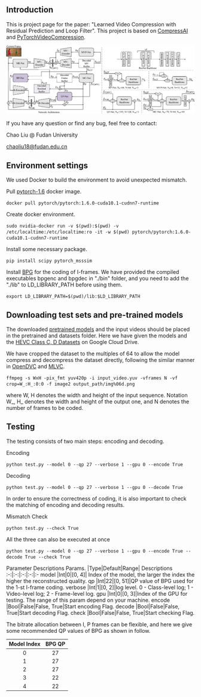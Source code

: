 ## Introduction
This is project page for the paper: "Learned Video Compression with Residual Prediction and Loop Filter". This project is based on [CompressAI](https://github.com/InterDigitalInc/CompressAI) and [PyTorchVideoCompression](https://github.com/ZhihaoHu/PyTorchVideoCompression).

![ ](fig/model.png)

If you have any question or find any bug, feel free to contact:

Chao Liu @ Fudan University

chaoliu18@fudan.edu.cn

## Environment settings
We used Docker to build the environment to avoid unexpected mismatch.

Pull [pytorch-1.6](https://hub.docker.com/r/pytorch/pytorch) docker image.

    docker pull pytorch/pytorch:1.6.0-cuda10.1-cudnn7-runtime

Create docker environment.

    sudo nvidia-docker run -v $(pwd):$(pwd) -v /etc/localtime:/etc/localtime:ro -it -w $(pwd) pytorch/pytorch:1.6.0-cuda10.1-cudnn7-runtime

Install some necessary package.

    pip install scipy pytorch_msssim

Install [BPG](https://bellard.org/bpg/) for the coding of I-frames. We have provided the compiled executables bpgenc and bpgdec in "./bin" folder, and you need to add the "./lib" to LD_LIBRARY_PATH before using them.

    export LD_LIBRARY_PATH=$(pwd)/lib:$LD_LIBRARY_PATH

## Downloading test sets and pre-trained models

The downloaded [pretrained models](https://drive.google.com/drive/folders/14KlBG9Hzxj9N54fcISqyA4F97k91VU2v?usp=sharing) and the input videos should be placed in the pretrained and datasets folder. Here we have given the models and the [HEVC Class C, D Datasets](https://drive.google.com/drive/folders/1eig9qBw7qS60fNJvAqjmfsVv60DotX94?usp=sharing) on Google Cloud Drive.

We have cropped the dataset to the multiples of 64 to allow the model compress and decompress the dataset directly, following the similar manner in [OpenDVC](https://github.com/RenYang-home/OpenDVC) and [MLVC](https://github.com/JianpingLin/M-LVC_CVPR2020).

    ffmpeg -s WxH -pix_fmt yuv420p -i input_video.yuv -vframes N -vf crop=W_:H_:0:0 -f image2 output_path/img%06d.png
where W, H denotes the width and height of the input sequence. Notation W_, H_ denotes the width and height of the output one, and N denotes the number of frames to be coded.

## Testing
The testing consists of two main steps: encoding and decoding.

Encoding

    python test.py --model 0 --qp 27 --verbose 1 --gpu 0 --encode True
Decoding

    python test.py --model 0 --qp 27 --verbose 1 --gpu 0 --decode True
In order to ensure the correctness of coding, it is also important to check the matching of encoding and decoding results.

Mismatch Check

    python test.py --check True
All the three can also be executed at once

    python test.py --model 0 --qp 27 --verbose 1 --gpu 0 --encode True --decode True --check True

Parameter Descriptions
Params. |Type|Default|Range| Descriptions
:-:|:-:|:-:|:-:|:-
model |Int|0|[0, 4]| Index of the model, the larger the index the higher the reconstructed quality.
qp |Int|22|[0, 51]|QP value of BPG used for the 1-st I-frame coding.
verbose |Int|1|[0, 2]|log level. 0 - Class-level log; 1 - Video-level log; 2 - Frame-level log.
gpu |Int|0|[0, 3]|Index of the GPU for testing. The range of this param depend on your machine.
encode |Bool|False|False, True|Start encoding Flag.
decode |Bool|False|False, True|Start decoding Flag.
check |Bool|False|False, True|Start checking Flag.


The bitrate allocation between I, P frames can be flexible, and here we give some recommended QP values of BPG as shown in follow.

Model Index| BPG QP
:-:|:-:
0 |27
1 |27
2 |27
3 |22
4 |22